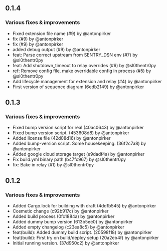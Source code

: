 ## 0.1.4

### Various fixes & improvements

- Fixed extension file name (#9) by @antonpirker
- fix (#9) by @antonpirker
- fix (#9) by @antonpirker
- added debug output (#9) by @antonpirker
- feat: Parse correct upstream from SENTRY_DSN env (#7) by @sl0thentr0py
- feat: Add shutdown_timeout to relay overrides (#6) by @sl0thentr0py
- ref: Remove config file, make overridable config in process (#5) by @sl0thentr0py
- Add lifecycle management for extension and relay (#4) by @antonpirker
- First version of sequence diagram (6edb2149) by @antonpirker

## 0.1.3

### Various fixes & improvements

- Fixed bump version script for real (40ac0643) by @antonpirker
- Fixed bump version script. (453608d8) by @antonpirker
- Added license file (42d08d16) by @antonpirker
- Added bump-version script. Some housekeeping. (36f2c7a8) by @antonpirker
- Added google cloud storage target (e9dadf4a) by @antonpirker
- Fix build.yml binary path (b47fc967) by @sl0thentr0py
- fix: Bake in relay (#1) by @sl0thentr0py

## 0.1.2

### Various fixes & improvements

- Added Cargo.lock for building with draft (4ddfb545) by @antonpirker
- Cosmetic change (c92b917c) by @antonpirker
- Added build process (0fc1884a) by @antonpirker
- Added dummy bump version (613b5ee0) by @antonpirker
- Added empty changelog (c23ea8c5) by @antonpirker
- feat(build): Added dummy build script. (20598f18) by @antonpirker
- feat(build): First try on build/deploy setup (20a2eb4f) by @antonpirker
- Initial running version. (37d950c2) by @antonpirker

